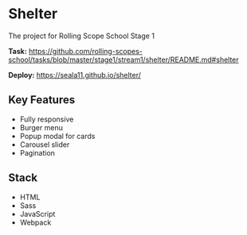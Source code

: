 # Shelter

The project for Rolling Scope School Stage 1 

**Task:** https://github.com/rolling-scopes-school/tasks/blob/master/stage1/stream1/shelter/README.md#shelter

**Deploy:** https://seala11.github.io/shelter/

## Key Features 

- Fully responsive
- Burger menu
- Popup modal for cards
- Carousel slider
- Pagination

## Stack

- HTML
- Sass
- JavaScript
- Webpack
